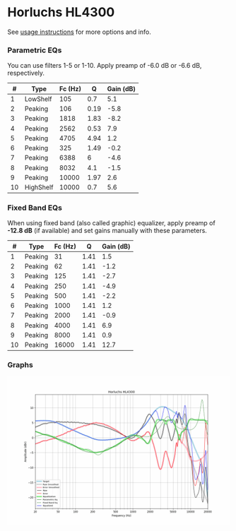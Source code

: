 # Horluchs HL4300
See [usage instructions](https://github.com/jaakkopasanen/AutoEq#usage) for more options and info.

### Parametric EQs
You can use filters 1-5 or 1-10. Apply preamp of -6.0 dB or -6.6 dB, respectively.

|   # | Type      |   Fc (Hz) |    Q |   Gain (dB) |
|-----|-----------|-----------|------|-------------|
|   1 | LowShelf  |       105 | 0.7  |         5.1 |
|   2 | Peaking   |       106 | 0.19 |        -5.8 |
|   3 | Peaking   |      1818 | 1.83 |        -8.2 |
|   4 | Peaking   |      2562 | 0.53 |         7.9 |
|   5 | Peaking   |      4705 | 4.94 |         1.2 |
|   6 | Peaking   |       325 | 1.49 |        -0.2 |
|   7 | Peaking   |      6388 | 6    |        -4.6 |
|   8 | Peaking   |      8032 | 4.1  |        -1.5 |
|   9 | Peaking   |     10000 | 1.97 |         2.6 |
|  10 | HighShelf |     10000 | 0.7  |         5.6 |

### Fixed Band EQs
When using fixed band (also called graphic) equalizer, apply preamp of **-12.8 dB** (if available) and set gains manually with these parameters.

|   # | Type    |   Fc (Hz) |    Q |   Gain (dB) |
|-----|---------|-----------|------|-------------|
|   1 | Peaking |        31 | 1.41 |         1.5 |
|   2 | Peaking |        62 | 1.41 |        -1.2 |
|   3 | Peaking |       125 | 1.41 |        -2.7 |
|   4 | Peaking |       250 | 1.41 |        -4.9 |
|   5 | Peaking |       500 | 1.41 |        -2.2 |
|   6 | Peaking |      1000 | 1.41 |         1.2 |
|   7 | Peaking |      2000 | 1.41 |        -0.9 |
|   8 | Peaking |      4000 | 1.41 |         6.9 |
|   9 | Peaking |      8000 | 1.41 |         0.9 |
|  10 | Peaking |     16000 | 1.41 |        12.7 |

### Graphs
![](./Horluchs%20HL4300.png)
